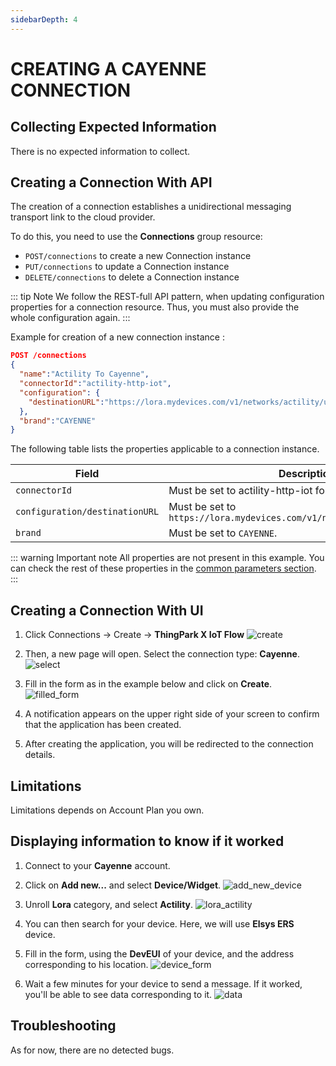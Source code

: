 ```yaml
---
sidebarDepth: 4
---
```


# CREATING A CAYENNE CONNECTION

## Collecting Expected Information

There is no expected information to collect.

## Creating a Connection With API

The creation of a connection establishes a unidirectional messaging transport link to the cloud provider.

To do this, you need to use the **Connections** group resource:
*	`POST/connections` to create a new Connection instance
*	`PUT/connections` to update a Connection instance
*	`DELETE/connections` to delete a Connection instance

::: tip Note
We follow the REST-full API pattern, when updating configuration properties for a connection resource. Thus, you must also provide the whole configuration again.
:::

Example for creation of a new connection instance :

```json
POST /connections
{
  "name":"Actility To Cayenne",
  "connectorId":"actility-http-iot",
  "configuration": {
    "destinationURL":"https://lora.mydevices.com/v1/networks/actility/uplink"
  },
  "brand":"CAYENNE"
}
```

The following table lists the properties applicable to a connection instance.

| Field | Description |
| ------ | ----------- |
| ```connectorId``` | Must be set to actility-http-iot for Cayenne platform. |
| ```configuration/destinationURL``` | Must be set to ``https://lora.mydevices.com/v1/networks/actility/uplink`` |
| ```brand``` | Must be set to ```CAYENNE```. |

::: warning Important note
All properties are not present in this example. You can check the rest of these properties in the [common parameters section](../../Getting_Started/Setting_Up_A_Connection_instance/About_connections.html#common-parameters).
:::

## Creating a Connection With UI

1. Click Connections -> Create -> **ThingPark X IoT Flow**
![create](./images/create.png)

2. Then, a new page will open. Select the connection type: **Cayenne**.
![select](./images/select.png)

3. Fill in the form as in the example below and click on **Create**.
![filled_form](./images/filled_form.png)

4. A notification appears on the upper right side of your screen to confirm that the application has been created.

5. After creating the application, you will be redirected to the connection details.

## Limitations

Limitations depends on Account Plan you own.

## Displaying information to know if it worked

1. Connect to your **Cayenne** account.

2. Click on **Add new...** and select **Device/Widget**.
![add_new_device](./images/add_new_device.png)

3. Unroll **Lora** category, and select **Actility**.
![lora_actility](./images/lora_actility.png)

4. You can then search for your device. Here, we will use **Elsys ERS** device.

5. Fill in the form, using the **DevEUI** of your device, and the address corresponding to his location.
![device_form](./images/device_form.png)

6. Wait a few minutes for your device to send a message. If it worked, you'll be able to see data corresponding to it.
![data](./images/data.png)


## Troubleshooting

As for now, there are no detected bugs.
